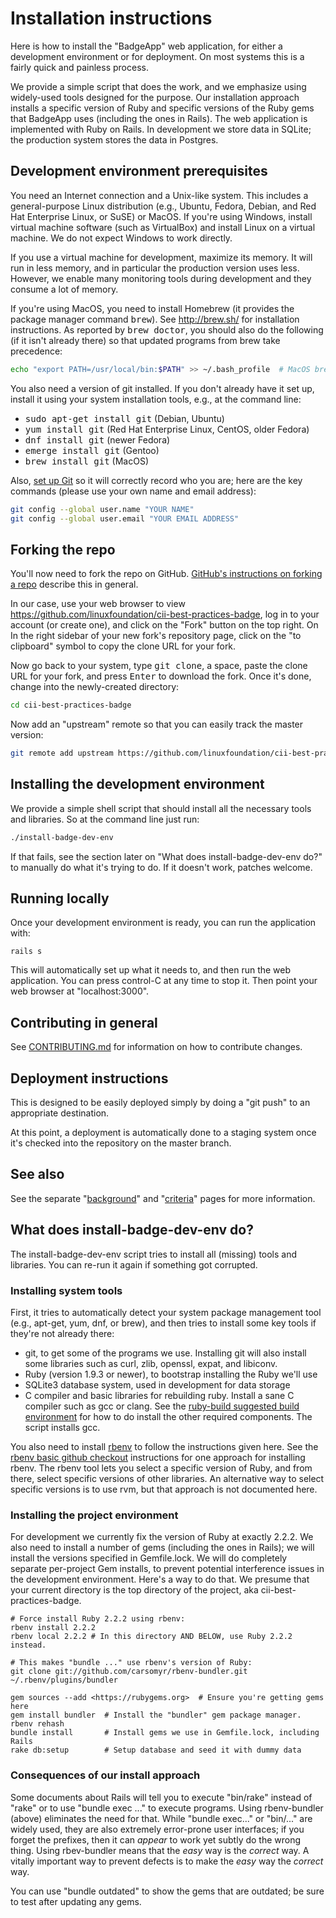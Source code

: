# Installation instructions

Here is how to install the "BadgeApp" web application, for either a development environment or for deployment.  On most systems this is a fairly quick and painless process.

We provide a simple script that does the work, and we emphasize using widely-used tools designed for the purpose.  Our installation approach installs a specific version of Ruby and specific versions of the Ruby gems that BadgeApp uses (including the ones in Rails).  The web application is implemented with Ruby on Rails.  In development we store data in SQLite; the production system stores the data in Postgres.

## Development environment prerequisites

You need an Internet connection and a Unix-like system.  This includes a general-purpose Linux distribution (e.g., Ubuntu, Fedora, Debian, and Red Hat Enterprise Linux, or SuSE) or MacOS.  If you're using Windows, install virtual machine software (such as VirtualBox) and install Linux on a virtual machine. We do not expect Windows to work directly.

If you use a virtual machine for development, maximize its memory.  It will run in less memory, and in particular the production version uses less.  However, we enable many monitoring tools during development and they consume a lot of memory.

If you're using MacOS, you need to install Homebrew (it provides the package manager command <tt>brew</tt>).  See <http://brew.sh/> for installation instructions. As reported by <tt>brew doctor</tt>, you should also do the following (if it isn't already there) so that updated programs from brew take precedence:

~~~~sh
echo "export PATH=/usr/local/bin:$PATH" >> ~/.bash_profile  # MacOS brew
~~~~

You also need a version of git installed.  If you don't already have it set up, install it using your system installation tools, e.g., at the command line:

- <kbd>sudo apt-get install git</kbd> (Debian, Ubuntu)
- <kbd>yum install git</kbd> (Red Hat Enterprise Linux, CentOS, older Fedora)
- <kbd>dnf install git</kbd> (newer Fedora)
- <kbd>emerge install git</kbd> (Gentoo)
- <kbd>brew install git</kbd> (MacOS)

Also, [set up Git](https://help.github.com/articles/set-up-git/) so it will correctly record who you are; here are the key commands (please use your own name and email address):

~~~~sh
git config --global user.name "YOUR NAME"
git config --global user.email "YOUR EMAIL ADDRESS"
~~~~


## Forking the repo

You'll now need to fork the repo on GitHub.  [GitHub's instructions on forking a repo](https://help.github.com/articles/fork-a-repo/) describe this in general.

In our case, use your web browser to view <https://github.com/linuxfoundation/cii-best-practices-badge>, log in to your account (or create one), and click on the "Fork" button on the top right.  On In the right sidebar of your new fork's repository page, click on the "to clipboard" symbol to copy the clone URL for your fork.

Now go back to your system, type <tt>git clone</tt>, a space, paste the clone URL for your fork, and press <kbd>Enter</kbd> to download the fork.  Once it's done, change into the newly-created directory:

~~~~sh
cd cii-best-practices-badge
~~~~

Now add an "upstream" remote so that you can easily track the master version:

~~~~sh
git remote add upstream https://github.com/linuxfoundation/cii-best-practices-badge
~~~~

<!-- If you have edit rights, do this instead:
git clone <https://github.com/linuxfoundation/cii-best-practices-badge.git>
cd cii-best-practices-badge
-->

## Installing the development environment

We provide a simple shell script that should install all the necessary tools and libraries.  So at the command line just run:

~~~~sh
./install-badge-dev-env
~~~~

If that fails, see the section later on "What does install-badge-dev-env do?" to manually do what it's trying to do.  If it doesn't work, patches welcome.

## Running locally

Once your development environment is ready, you can run the application with:

~~~~
rails s
~~~~

This will automatically set up what it needs to, and then run the web application.  You can press control-C at any time to stop it.  Then point your web browser at "localhost:3000".


## Contributing in general

See [CONTRIBUTING.md](../CONTRIBUTING.md) for information on how to contribute changes.

## Deployment instructions

This is designed to be easily deployed simply by doing a "git push" to an appropriate destination.

At this point, a deployment is automatically done to a staging system once it's checked into the repository on the master branch.


## See also

See the separate "[background](./background.md)" and "[criteria](./criteria.md)" pages for more information.


## What does install-badge-dev-env do?

The install-badge-dev-env script tries to install all (missing) tools and libraries.  You can re-run it again if something got corrupted.


### Installing system tools

First, it tries to automatically detect your system package management tool (e.g., apt-get, yum, dnf, or brew), and then tries to install some key tools if they're not already there:

* git, to get some of the programs we use.  Installing git will also install some libraries such as curl, zlib, openssl, expat, and libiconv.
* Ruby (version 1.9.3 or newer), to bootstrap installing the Ruby we'll use
* SQLite3 database system, used in development for data storage
* C compiler and basic libraries for rebuilding ruby. Install a sane C compiler such as gcc or clang.  See the [ruby-build suggested build environment](https://github.com/sstephenson/ruby-build/wiki#suggested-build-environment) for how to do install the other required components.  The script installs gcc.

You also need to install [rbenv](https://github.com/sstephenson/rbenv) to follow the instructions given here.  See the [rbenv basic github checkout](https://github.com/sstephenson/rbenv#basic-github-checkout) instructions for one approach for installing rbenv.  The rbenv tool lets you select a specific version of Ruby, and from there, select specific versions of other libraries.  An alternative way to select specific versions is to use rvm, but that approach is not documented here.


### Installing the project environment

For development we currently fix the version of Ruby at exactly 2.2.2.  We also need to install a number of gems (including the ones in Rails); we will install the versions specified in Gemfile.lock.  We will do completely separate per-project Gem installs, to prevent potential interference issues in the development environment.  Here's a way to do that.  We presume that your current directory is the top directory of the project, aka cii-best-practices-badge.

~~~~
# Force install Ruby 2.2.2 using rbenv:
rbenv install 2.2.2
rbenv local 2.2.2 # In this directory AND BELOW, use Ruby 2.2.2 instead.

# This makes "bundle ..." use rbenv's version of Ruby:
git clone git://github.com/carsomyr/rbenv-bundler.git ~/.rbenv/plugins/bundler

gem sources --add <https://rubygems.org>  # Ensure you're getting gems here
gem install bundler  # Install the "bundler" gem package manager.
rbenv rehash
bundle install       # Install gems we use in Gemfile.lock, including Rails
rake db:setup        # Setup database and seed it with dummy data
~~~~

### Consequences of our install approach

Some documents about Rails will tell you to execute "bin/rake" instead of "rake" or to use "bundle exec ..." to execute programs.  Using rbenv-bundler (above) eliminates the need for that.  While "bundle exec..." or "bin/..." are widely used, they are also extremely error-prone user interfaces; if you forget the prefixes, then it can *appear* to work yet subtly do the wrong thing.  Using rbev-bundler means that the *easy* way is the *correct* way.  A vitally important way to prevent defects is to make the *easy* way the *correct* way.

You can use "bundle outdated" to show the gems that are outdated; be sure to test after updating any gems.

